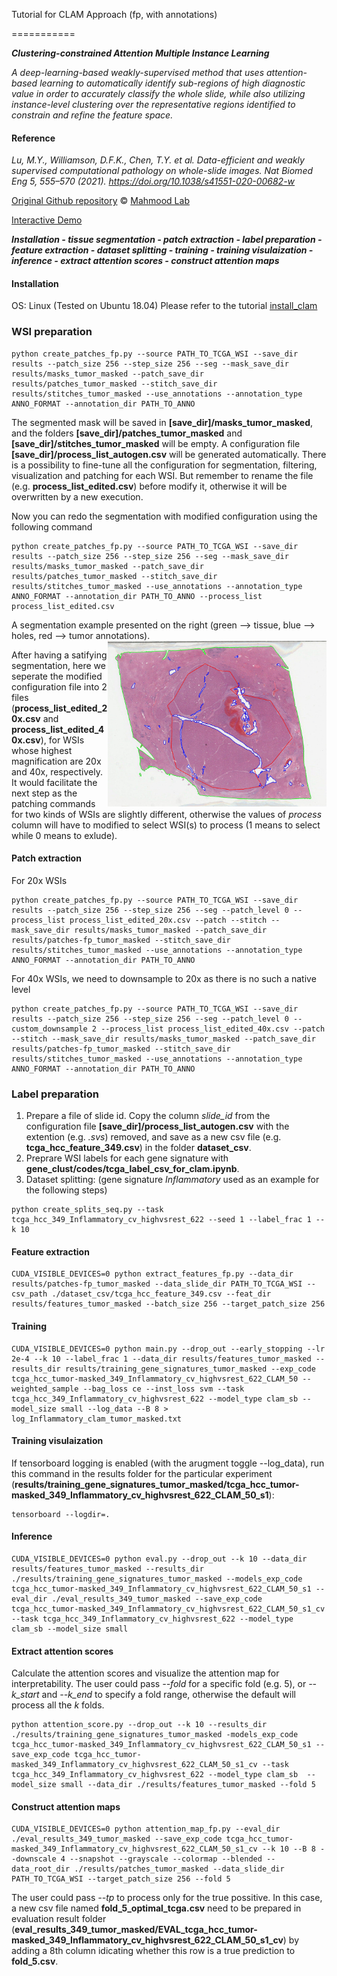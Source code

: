 Tutorial for CLAM Approach (fp, with annotations)


===========

***Clustering-constrained Attention Multiple Instance Learning***

*A deep-learning-based weakly-supervised method that uses attention-based learning to automatically identify sub-regions of high diagnostic value in order to accurately classify the whole slide, while also utilizing instance-level clustering over the representative regions identified to constrain and refine the feature space.*


#### Reference

*Lu, M.Y., Williamson, D.F.K., Chen, T.Y. et al. Data-efficient and weakly supervised computational pathology on whole-slide images. Nat Biomed Eng 5, 555–570 (2021). https://doi.org/10.1038/s41551-020-00682-w*

[Original Github repository](https://github.com/mahmoodlab/CLAM) © [Mahmood Lab](http://www.mahmoodlab.org)

[Interactive Demo](http://clam.mahmoodlab.org) 


***Installation - tissue segmentation - patch extraction - label preparation - feature extraction - dataset splitting - training - training visulaization - inference - extract attention scores - construct attention maps***


#### Installation
OS: Linux (Tested on Ubuntu 18.04) 
Please refer to the tutorial [install_clam](tutorials/install_clam.md)


### WSI preparation
```shell
python create_patches_fp.py --source PATH_TO_TCGA_WSI --save_dir results --patch_size 256 --step_size 256 --seg --mask_save_dir results/masks_tumor_masked --patch_save_dir results/patches_tumor_masked --stitch_save_dir results/stitches_tumor_masked --use_annotations --annotation_type ANNO_FORMAT --annotation_dir PATH_TO_ANNO
```
The segmented mask will be saved in **[save_dir]/masks_tumor_masked**, and the folders **[save_dir]/patches_tumor_masked** and **[save_dir]/stitches_tumor_masked** will be empty. A configuration file **[save_dir]/process_list_autogen.csv** will be generated automatically. There is a possibility to fine-tune all the configuration for segmentation, filtering, visualization and patching for each WSI. But remember to rename the file (e.g. **process_list_edited.csv**) before modify it, otherwise it will be overwritten by a new execution.

Now you can redo the segmentation with modified configuration using the following command
```shell
python create_patches_fp.py --source PATH_TO_TCGA_WSI --save_dir results --patch_size 256 --step_size 256 --seg --mask_save_dir results/masks_tumor_masked --patch_save_dir results/patches_tumor_masked --stitch_save_dir results/stitches_tumor_masked --use_annotations --annotation_type ANNO_FORMAT --annotation_dir PATH_TO_ANNO --process_list process_list_edited.csv
```

A segmentation example presented on the right (green --> tissue, blue --> holes, red --> tumor annotations).
<img src="../docs/seg_anno_A9H4.jpg" width="350px" align="right" />

After having a satifying segmentation, here we seperate the modified configuration file into 2 files (**process_list_edited_20x.csv** and **process_list_edited_40x.csv**), for WSIs whose highest magnification are 20x and 40x, respectively. It would facilitate the next step as the patching commands for two kinds of WSIs are slightly different, otherwise the values of *process* column will have to modified to select WSI(s) to process (1 means to select while 0 means to exlude).

#### Patch extraction
For 20x WSIs
```shell
python create_patches_fp.py --source PATH_TO_TCGA_WSI --save_dir results --patch_size 256 --step_size 256 --seg --patch_level 0 --process_list process_list_edited_20x.csv --patch --stitch --mask_save_dir results/masks_tumor_masked --patch_save_dir results/patches-fp_tumor_masked --stitch_save_dir results/stitches_tumor_masked --use_annotations --annotation_type ANNO_FORMAT --annotation_dir PATH_TO_ANNO
```

For 40x WSIs, we need to downsample to 20x as there is no such a native level
```shell
python create_patches_fp.py --source PATH_TO_TCGA_WSI --save_dir results --patch_size 256 --step_size 256 --seg --patch_level 0 --custom_downsample 2 --process_list process_list_edited_40x.csv --patch --stitch --mask_save_dir results/masks_tumor_masked --patch_save_dir results/patches-fp_tumor_masked --stitch_save_dir results/stitches_tumor_masked --use_annotations --annotation_type ANNO_FORMAT --annotation_dir PATH_TO_ANNO
```

### Label preparation
1. Prepare a file of slide id. Copy the column *slide_id* from the configuration file **[save_dir]/process_list_autogen.csv** with the extention (e.g. *.svs*) removed, and save as a new csv file (e.g. **tcga_hcc_feature_349.csv**) in the folder **dataset_csv**. 
2. Preprare WSI labels for each gene signature with **gene_clust/codes/tcga_label_csv_for_clam.ipynb**.
3. Dataset splitting: (gene signature *Inflammatory* used as an example for the following steps)
```shell
python create_splits_seq.py --task tcga_hcc_349_Inflammatory_cv_highvsrest_622 --seed 1 --label_frac 1 --k 10
```

#### Feature extraction
```shell
CUDA_VISIBLE_DEVICES=0 python extract_features_fp.py --data_dir results/patches-fp_tumor_masked --data_slide_dir PATH_TO_TCGA_WSI --csv_path ./dataset_csv/tcga_hcc_feature_349.csv --feat_dir results/features_tumor_masked --batch_size 256 --target_patch_size 256
```


#### Training
```shell
CUDA_VISIBLE_DEVICES=0 python main.py --drop_out --early_stopping --lr 2e-4 --k 10 --label_frac 1 --data_dir results/features_tumor_masked --results_dir results/training_gene_signatures_tumor_masked --exp_code tcga_hcc_tumor-masked_349_Inflammatory_cv_highvsrest_622_CLAM_50 --weighted_sample --bag_loss ce --inst_loss svm --task tcga_hcc_349_Inflammatory_cv_highvsrest_622 --model_type clam_sb --model_size small --log_data --B 8 > log_Inflammatory_clam_tumor_masked.txt
```

#### Training visulaization
If tensorboard logging is enabled (with the arugment toggle --log_data), run this command in the results folder for the particular experiment (**results/training_gene_signatures_tumor_masked/tcga_hcc_tumor-masked_349_Inflammatory_cv_highvsrest_622_CLAM_50_s1**):
```shell
tensorboard --logdir=.
```

#### Inference
```shell
CUDA_VISIBLE_DEVICES=0 python eval.py --drop_out --k 10 --data_dir results/features_tumor_masked --results_dir ./results/training_gene_signatures_tumor_masked --models_exp_code tcga_hcc_tumor-masked_349_Inflammatory_cv_highvsrest_622_CLAM_50_s1 --eval_dir ./eval_results_349_tumor_masked --save_exp_code tcga_hcc_tumor-masked_349_Inflammatory_cv_highvsrest_622_CLAM_50_s1_cv --task tcga_hcc_349_Inflammatory_cv_highvsrest_622 --model_type clam_sb --model_size small
```

#### Extract attention scores
Calculate the attention scores and visualize the attention map for interpretability. The user could pass *--fold* for a specific fold (e.g. 5), or *--k_start* and *--k_end* to specify a fold range, otherwise the default will process all the *k* folds.
```shell
python attention_score.py --drop_out --k 10 --results_dir ./results/training_gene_signatures_tumor_masked -models_exp_code tcga_hcc_tumor-masked_349_Inflammatory_cv_highvsrest_622_CLAM_50_s1 --save_exp_code tcga_hcc_tumor-masked_349_Inflammatory_cv_highvsrest_622_CLAM_50_s1_cv --task tcga_hcc_349_Inflammatory_cv_highvsrest_622 --model_type clam_sb  --model_size small --data_dir ./results/features_tumor_masked --fold 5
```

#### Construct attention maps
```shell
CUDA_VISIBLE_DEVICES=0 python attention_map_fp.py --eval_dir ./eval_results_349_tumor_masked --save_exp_code tcga_hcc_tumor-masked_349_Inflammatory_cv_highvsrest_622_CLAM_50_s1_cv --k 10 --B 8 --downscale 4 --snapshot --grayscale --colormap --blended --data_root_dir ./results/patches_tumor_masked --data_slide_dir PATH_TO_TCGA_WSI --target_patch_size 256 --fold 5
```
The user could pass *--tp* to process only for the true possitive. In this case, a new csv file named **fold_5_optimal_tcga.csv** need to be prepared in evaluation result folder (**eval_results_349_tumor_masked/EVAL_tcga_hcc_tumor-masked_349_Inflammatory_cv_highvsrest_622_CLAM_50_s1_cv**) by adding a 8th column idicating whether this row is a true prediction to **fold_5.csv**.




